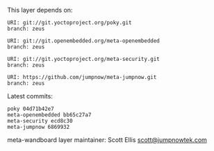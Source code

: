 This layer depends on:

    URI: git://git.yoctoproject.org/poky.git
    branch: zeus

    URI: git://git.openembedded.org/meta-openembedded
    branch: zeus

    URI: git://git.yoctoproject.org/meta-security.git
    branch: zeus

    URI: https://github.com/jumpnow/meta-jumpnow.git
    branch: zeus

Latest commits:

    poky 04d71b42e7
    meta-openembedded bb65c27a7
    meta-security ecd8c30
    meta-jumpnow 6869932

meta-wandboard layer maintainer: Scott Ellis <scott@jumpnowtek.com>
